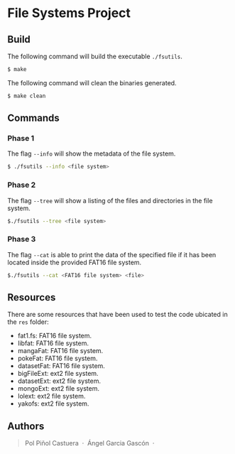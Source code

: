 # File Systems Project

## Build
The following command will build the executable `./fsutils`.
```bash
$ make
```

The following command will clean the binaries generated.
```bash
$ make clean
```

## Commands
### Phase 1
The flag `--info` will show the metadata of the file system.
```bash
$ ./fsutils --info <file system>
```
### Phase 2
The flag `--tree` will show a listing of the files and directories in the file system.
```bash
$./fsutils --tree <file system>
```

### Phase 3
The flag `--cat` is able to print the data of the specified file if it has been located inside the provided FAT16 file system.
```bash
$./fsutils --cat <FAT16 file system> <file>
```

## Resources
There are some resources that have been used to test the code ubicated in the `res` folder:
- fat1.fs: FAT16 file system.
- libfat: FAT16 file system.
- mangaFat: FAT16 file system.
- pokeFat: FAT16 file system.
- datasetFat: FAT16 file system.
- bigFileExt: ext2 file system.
- datasetExt: ext2 file system.
- mongoExt: ext2 file system.
- lolext: ext2 file system.
- yakofs: ext2 file system.


## Authors
> Pol Piñol Castuera &nbsp;&middot;&nbsp;
> Ángel Garcia Gascón &nbsp;&middot;&nbsp;
